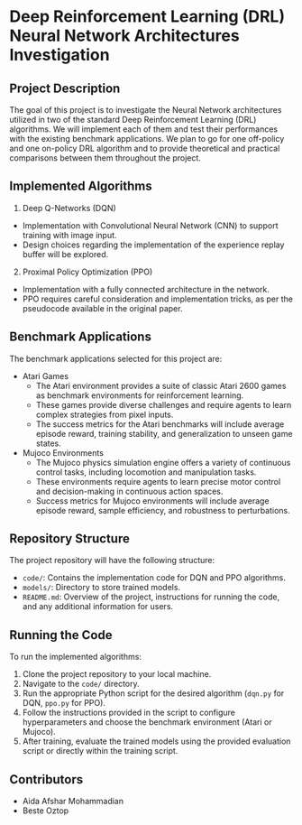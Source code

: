 # Deep Reinforcement Learning (DRL) Neural Network Architectures Investigation

## Project Description

The goal of this project is to investigate the Neural Network architectures utilized in two of the standard Deep Reinforcement Learning (DRL) algorithms. We will implement each of them and test their performances with the existing benchmark applications. We plan to go for one off-policy and one on-policy DRL algorithm and to provide theoretical and practical comparisons between them throughout the project.

## Implemented Algorithms 

1. Deep Q-Networks (DQN) 
  - Implementation with Convolutional Neural Network (CNN) to support training with image input.
  -  Design choices regarding the implementation of the experience replay buffer will be explored.

2. Proximal Policy Optimization (PPO) 
  - Implementation with a fully connected architecture in the network.
  - PPO requires careful consideration and implementation tricks, as per the pseudocode available in the original paper.


## Benchmark Applications 
The benchmark applications selected for this project are:

- Atari Games
  - The Atari environment provides a suite of classic Atari 2600 games as benchmark environments for reinforcement learning.
  - These games provide diverse challenges and require agents to learn complex strategies from pixel inputs.
  - The success metrics for the Atari benchmarks will include average episode reward, training stability, and generalization to unseen game states.
- Mujoco Environments
  -  The Mujoco physics simulation engine offers a variety of continuous control tasks, including locomotion and manipulation tasks.
  -  These environments require agents to learn precise motor control and decision-making in continuous action spaces.
  - Success metrics for Mujoco environments will include average episode reward, sample efficiency, and robustness to perturbations.


## Repository Structure 

The project repository will have the following structure:

- `code/`: Contains the implementation code for DQN and PPO algorithms.
- `models/`: Directory to store trained models.
- `README.md`: Overview of the project, instructions for running the code, and any additional information for users.

## Running the Code 

To run the implemented algorithms:

1. Clone the project repository to your local machine.
2. Navigate to the `code/` directory.
3. Run the appropriate Python script for the desired algorithm (`dqn.py` for DQN, `ppo.py` for PPO).
4. Follow the instructions provided in the script to configure hyperparameters and choose the benchmark environment (Atari or Mujoco).
5. After training, evaluate the trained models using the provided evaluation script or directly within the training script.

## Contributors ##

- Aida Afshar Mohammadian
- Beste Oztop
